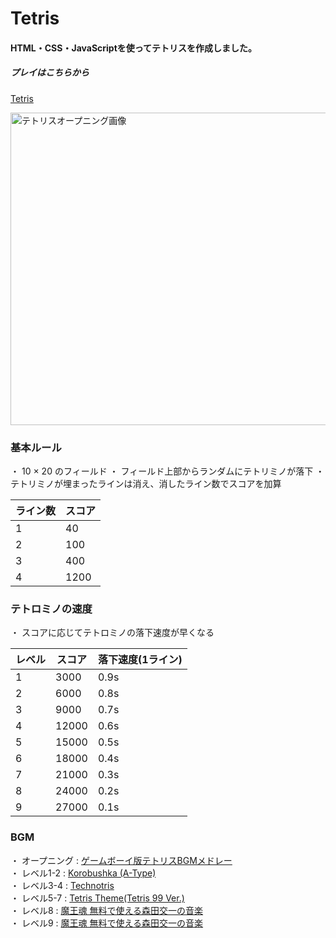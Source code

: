 # Tetris

#### HTML・CSS・JavaScriptを使ってテトリスを作成しました。
##### プレイはこちらから
[Tetris](https://tetris20230212.firebaseapp.com/)
  
<img width="700" height="500" alt="テトリスオープニング画像" src="https://user-images.githubusercontent.com/83809409/219990097-b3df0faf-8a8b-4d28-8b2a-507b33f17d0d.png">


### 基本ルール

・ 10 × 20 のフィールド
・ フィールド上部からランダムにテトリミノが落下
・ テトリミノが埋まったラインは消え、消したライン数でスコアを加算

|    ライン数     |     スコア      |
| ------------- | ------------- |
|       1       |       40       |
|       2       |       100       |
|       3       |       400       |
|       4       |       1200       |

  
### テトロミノの速度

・ スコアに応じてテトロミノの落下速度が早くなる
  

|     レベル     |       スコア      |   落下速度(1ライン)  |
| ------------- | --------------- |  ---------------  |
|       1       |       3000      |        0.9s       |
|       2       |       6000      |        0.8s       |
|       3       |       9000      |        0.7s       |
|       4       |       12000     |        0.6s       |
|       5       |       15000     |        0.5s       |
|       6       |       18000     |        0.4s       |
|       7       |       21000     |        0.3s       |
|       8       |       24000     |        0.2s       |
|       9       |       27000     |        0.1s       |


### BGM
・ オープニング : [ゲームボーイ版テトリスBGMメドレー](https://youtu.be/rAsxs6PBa0U)  
・ レベル1-2 : [Korobushka (A-Type)](https://youtu.be/NGnUbUMD4N0)  
・ レベル3-4 : [Technotris](https://youtu.be/gdjXo59DNb4)  
・ レベル5-7 : [Tetris Theme(Tetris 99 Ver.)](https://youtu.be/y2ambwiuPWs)  
・ レベル8 : [魔王魂 無料で使える森田交一の音楽](https://maou.audio/)  
・ レベル9 : [魔王魂 無料で使える森田交一の音楽](https://maou.audio/)  



